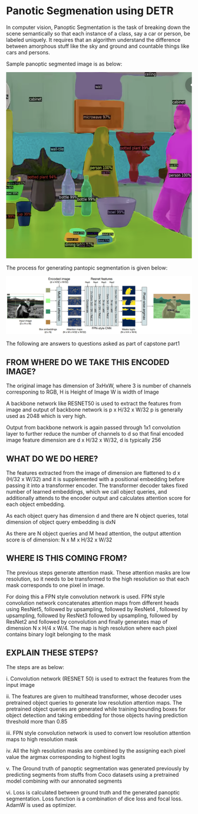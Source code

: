 # Panotic Segmenation using DETR

In computer vision, Panoptic Segmentation is the task of breaking down the scene semantically so that each instance of a class, say a car 
or person, be labeled uniquely. It requires that an algorithm understand the difference between amorphous stuff like the sky
and ground and countable things like cars and persons.

Sample panoptic segmented image is as below:

![image3](/part1/panoptic_image3.png)

The process for generating pantopic segmentation is given below:

![segmentation_prcess](/part1/segmtation_process.png)


The following are answers to questions asked as part of capstone part1

## FROM WHERE DO WE TAKE THIS ENCODED IMAGE?

The original image has dimension of 3xHxW,
where 3 is number of channels corresponing to RGB, 
H is Height of Image
W is width of Image


A backbone network like RESNET50 is used to extract the features from image and output of backbone network is p x H/32 x W/32
p is generally used as 2048 which is very high.

Output from backbone network is again passed through 1x1 convolution layer to further reduce the number of channels to d so that
final encoded image feature dimension are d x H/32 x W/32, d is typically 256


## WHAT DO WE DO HERE?

The features extracted from the image of dimension are flattened to d x (H/32 x W/32) and  it is supplemented with a positional
embedding before passing it into a transformer encoder. The transformer decoder takes fixed number of learned embeddings, which we call object queries, and additionally attends to the encoder output and calculates attention score for each object embedding.

As each object query has dimension d and there are N object queries, total dimension of object query embedding is dxN

As there are N object queries and M head attention, the output attention score is of dimension:
N x M x H/32 x W/32


## WHERE IS THIS COMING FROM?

The previous steps generate attention mask. These attention masks are low resolution, so it needs to be transformed to the high resolution so that each mask corresponds to one pixel in image.  

For doing this a FPN style convolution network is used. FPN style convolution network concatenates attention maps from different heads
using ResNet5, followed by upsampling, followed by ResNet4 , followed by upsampling, followed by ResNet3 followed by upsampling, followed by ResNet2 and followed by convolution and finally generates map of dimension N x H/4 x W/4. The map is high resolution where each pixel contains binary logit belonging to the mask


## EXPLAIN THESE STEPS?

The steps are as below:

i. Convolution network (RESNET 50) is used to extract the features from the input image

ii. The features are given to multihead transformer, whose decoder uses pretrained object queries to generate low resolution attention maps. The pretrained object queries are generated while training bounding boxes for object detection and taking embedding for those objects having prediction threshold more than 0.85

iii. FPN style convolution network is used to convert low resolution attention maps to high resolution mask

iv. All the high resolution masks are combined by the assigning each pixel value  the argmax corresponding to highest logits

v. The Ground truth of panoptic segmentation was generated previously by predicting segments from stuffs from Coco datasets using a pretrained model combining with our annonated segments 

vi. Loss is calculated between ground truth and the generated panoptic segmentation. Loss function is a combination of dice loss and focal loss. AdamW is used as optimizer. 



